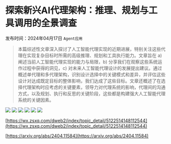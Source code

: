 # 探索新兴AI代理架构：推理、规划与工具调用的全景调查
发布时间：2024年04月17日
`Agent应用`
> 本篇综述性文章深入探讨了人工智能代理实现的近期进展，特别关注这些代理在实现复杂目标时所需的高级推理、规划和工具执行能力。文章旨在 a) 阐述当前人工智能代理实现的能力与局限，b) 分享我们在观察这些系统运作过程中获得的洞见，c) 对未来人工智能代理设计的发展提出建议。通过概述单代理和多代理架构，识别设计选择中的关键模式和差异，并评估这些设计对达成既定目标的整体影响，我们达成了这些目标。文章还概述了在选择代理架构时应考虑的关键要素，领导力对代理系统的影响，代理间的沟通方式，以及规划、执行和反思的关键阶段，这些都是构建强大人工智能代理系统的关键因素。

![](https://raw.githubusercontent.com/HuggingAGI/HuggingArxiv/main/paper_images/2404.11584/agent_comparison.png)
![](https://raw.githubusercontent.com/HuggingAGI/HuggingArxiv/main/paper_images/2404.11584/x1.png)
![](https://raw.githubusercontent.com/HuggingAGI/HuggingArxiv/main/paper_images/2404.11584/x2.png)
![](https://raw.githubusercontent.com/HuggingAGI/HuggingArxiv/main/paper_images/2404.11584/autogpt+p.png)
![](https://raw.githubusercontent.com/HuggingAGI/HuggingArxiv/main/paper_images/2404.11584/leader_results.png)
![](https://raw.githubusercontent.com/HuggingAGI/HuggingArxiv/main/paper_images/2404.11584/x3.png)

[https://wx.zsxq.com/dweb2/index/topic_detail/5122514148112544](https://wx.zsxq.com/dweb2/index/topic_detail/5122514148112544)

[https://arxiv.org/abs/2404.11584](https://arxiv.org/abs/2404.11584)